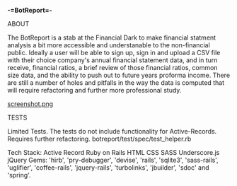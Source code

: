   __-=BotReport=-__


ABOUT


The BotReport is a stab at the Financial Dark to make financial statment analysis a bit more accessible and understanable to the non-financial public. Ideally a user will be able to sign up, sign in and upload a CSV file with their choice company's annual financial statement data, and in turn receive, financial ratios, a brief review of those financial ratios, common size data, and the ability to push out to future years proforma income. There are still a number of holes and pitfalls in the way the data is computed that will require refactoring and further more professional study. 


[screenshot.png](app/assets/images/BotReport.png)


TESTS

Limited Tests. The tests do not include functionality for Active-Records. Requires further refactoring.  botreport/test/spec/test_helper.rb

Tech Stack: 
Active Record
Ruby on Rails
HTML 
CSS
SASS
Underscore.js
jQuery
Gems: 'hirb', 'pry-debugger', 'devise', 'rails', 'sqlite3', 'sass-rails', 'uglifier', 'coffee-rails', 'jquery-rails', 'turbolinks', 'jbuilder', 'sdoc' and 'spring'.
